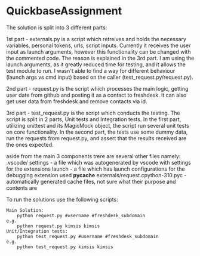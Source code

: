 # QuickbaseAssignment

The solution is split into 3 different parts:

1st part -
    externals.py is a script which retreives and holds the necessary variables, personal tokens, urls, script inputs.
    Currently it receives the user input as launch arguments, however this functionality can be changed with the commented code.
    The reason is explained in the 3rd part.
    I am using the launch arguments, as it greatly reduced time for testing, and it allows the test module to run.
    I wasn't able to find a way for different behaviour (launch args vs cmd input) based on the caller (test_request.py/request.py).

2nd part -
    request.py is the script which processes the main logic, getting user date from github and posting it as a contact to freshdesk.
    it can also get user data from freshdesk and remove contacts via id.

3rd part -
    test_request.py is the script which conducts the testing.
    The script is split in 2 parts, Unit tests and Integration tests.
    In the first part, utilizing unittest and its MagicMock object, the script run several unit tests on core functionality.
    In the second part, the tests use some dummy data, run the requests from request.py, and assert that the results received are the ones expected.

aside from the main 3 components trere are several other files namely:
.vscode/
    settings - a file which was autogenerated by vscode with settings for the extensions
    launch - a file which has launch configurations for the debugging extension used
__pycache__
    externals/request.cpython-310.pyc - automatically generated cache files, not sure what their purpose and contents are

To run the solutions use the following scripts:

    Main Solution:
        python request.py #username #freshdesk_subdomain
    e.g.
        python request.py kimsis kimsis
    Unit/Integration tests:
        python test_request.py #username #freshdesk_subdomain
    e.g.
        python test_request.py kimsis kimsis